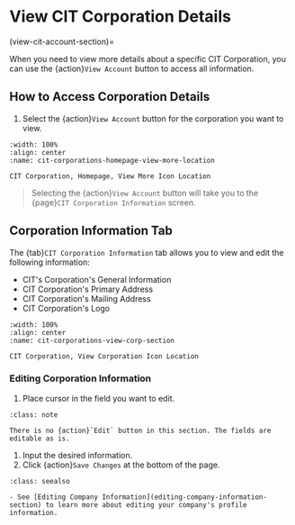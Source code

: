 # View CIT Corporation Details

(view-cit-account-section)=

When you need to view more details about a specific CIT Corporation, you can use the {action}`View Account` button to access all information.

## How to Access Corporation Details

1. Select the {action}`View Account` button for the corporation you want to view.

```{lazyfigure} ../../../_static/solo_app/CIT_Corporation/cit-corporations-homepage-view-more-location.webp
:width: 100%
:align: center
:name: cit-corporations-homepage-view-more-location

CIT Corporation, Homepage, View More Icon Location
```

> Selecting the {action}`View Account` button will take you to the {page}`CIT Corporation Information` screen.

## Corporation Information Tab

The {tab}`CIT Corporation Information` tab allows you to view and edit the following information:

- CIT's Corporation's General Information
- CIT Corporation's Primary Address
- CIT Corporation's Mailing Address
- CIT Corporation's Logo

```{lazyfigure} ../../../_static/solo_app/CIT_Corporation/cit-corporations-view-corp-section.webp
:width: 100%
:align: center
:name: cit-corporations-view-corp-section

CIT Corporation, View Corporation Icon Location
```

### Editing Corporation Information

1. Place cursor in the field you want to edit.

```{admonition} Note
:class: note

There is no {action}`Edit` button in this section. The fields are editable as is.
```

1. Input the desired information.
1. Click {action}`Save Changes` at the bottom of the page.

```{admonition} Seealso
:class: seealso

- See [Editing Company Information](editing-company-information-section) to learn more about editing your company's profile information.
